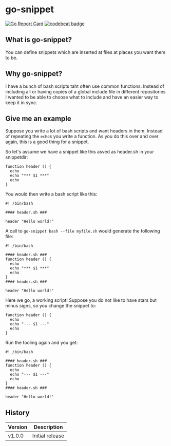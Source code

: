# go-snippet

[![Go Report Card](https://goreportcard.com/badge/github.com/sascha-andres/go-snippet)](https://goreportcard.com/report/github.com/sascha-andres/go-snippet) [![codebeat badge](https://codebeat.co/badges/7fc9e22e-807e-4742-b129-d6062397beef)](https://codebeat.co/projects/github-com-sascha-andres-go-snippet) 
## What is go-snippet?

You can define snippets which are inserted at files at places you want them to be.

## Why go-snippet?

I have a bunch of bash scripts taht often use common functions. Instead of including all or having copies of a global include file in different repositories I wanted to be able to choose what to include and have an easier way to keep it in sync.

## Give me an example

Suppose you write a lot of bash scripts and want headers in them. Instead of repeating the `echo`s you write a function. As you do this over and over again, this is a good thing for a snippet.

So let's assume we have a snippet like this asved as header.sh in your snippetdir:

    function header () {
      echo
      echo "*** $1 ***"
      echo
    }

You would then write a bash script like this:

    #! /bin/bash

    #### header.sh ###

    header "Hello world!"

A call to `go-snippet bash --file myfile.sh` would generate the following file:

    #! /bin/bash

    #### header.sh ###
    function header () {
      echo
      echo "*** $1 ***"
      echo
    }
    #### header.sh ###

    header "Hello world!"

Here we go, a working script! Suppose you do not like to have stars but minus signs, so you change the snippet to:

    function header () {
      echo
      echo "--- $1 ---"
      echo
    }

Run the tooling again and you get:

    #! /bin/bash

    #### header.sh ###
    function header () {
      echo
      echo "--- $1 ---"
      echo
    }
    #### header.sh ###

    header "Hello world!"

## History

|Version|Description|
|---|---|
|v1.0.0|Initial release|